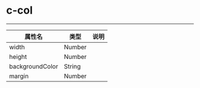 # c-col 
---

|属性名|类型|说明|
| ------ | ------ | ------ |
|width|Number| |
|height|Number| |
|backgroundColor|String| |
|margin|Number| |